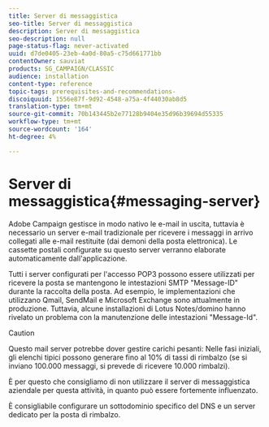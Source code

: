 ```yaml
---
title: Server di messaggistica
seo-title: Server di messaggistica
description: Server di messaggistica
seo-description: null
page-status-flag: never-activated
uuid: d7de0405-23eb-4a0d-80a5-c75d661771bb
contentOwner: sauviat
products: SG_CAMPAIGN/CLASSIC
audience: installation
content-type: reference
topic-tags: prerequisites-and-recommendations-
discoiquuid: 1556e87f-9d92-4548-a75a-4f44030ab8d5
translation-type: tm+mt
source-git-commit: 70b143445b2e77128b9404e35d96b39694d55335
workflow-type: tm+mt
source-wordcount: '164'
ht-degree: 4%

---
```



# Server di messaggistica{#messaging-server}

 Adobe Campaign gestisce in modo nativo le e-mail in uscita, tuttavia è necessario un server e-mail tradizionale per ricevere i messaggi in arrivo collegati alle e-mail restituite (dai demoni della posta elettronica). Le cassette postali configurate su questo server verranno elaborate automaticamente dall&#39;applicazione.

Tutti i server configurati per l&#39;accesso POP3 possono essere utilizzati per ricevere la posta se mantengono le intestazioni SMTP &quot;Message-ID&quot; durante la raccolta della posta. Ad esempio, le implementazioni che utilizzano Qmail, SendMail e Microsoft Exchange sono attualmente in produzione. Tuttavia, alcune installazioni di Lotus Notes/domino hanno rivelato un problema con la manutenzione delle intestazioni &quot;Message-Id&quot;.

>[!CAUTION]
>
>Questo mail server potrebbe dover gestire carichi pesanti: Nelle fasi iniziali, gli elenchi tipici possono generare fino al 10% di tassi di rimbalzo (se si inviano 100.000 messaggi, si prevede di ricevere 10.000 rimbalzi).
>
>È per questo che consigliamo di non utilizzare il server di messaggistica aziendale per questa attività, in quanto può essere fortemente influenzato.
>
>È consigliabile configurare un sottodominio specifico del DNS e un server dedicato per la posta di rimbalzo.
